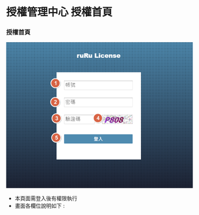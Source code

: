 # 授權管理中心 授權首頁

### <div id="view">授權首頁</div>
![畫面]

* 本頁面需登入後有權限執行
* 畫面各欄位說明如下 :

[畫面]:attachment/login_view.png "畫面"